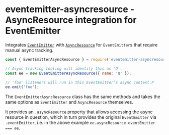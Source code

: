 # eventemitter-asyncresource - AsyncResource integration for EventEmitter

Integrates [`EventEmitter`][] with [`AsyncResource`][] for `EventEmitter`s that
require manual async tracking.

```js
const { EventEmitterAsyncResource } = require('eventemitter-asyncresource');

// Async tracking tooling will identify this as 'Q'.
const ee = new EventEmitterAsyncResource({ name: 'Q' });

// 'foo' listeners will run in this EventEmitter’s async context.P
ee.emit('foo');
```

The `EventEmitterAsyncResource` class has the same methods and takes the same
options as `EventEmitter` and `AsyncResource` themselves.

It provides an `.asyncResource` property that allows accessing the async
resource in question, which in turn provides the original `EventEmitter` via
`.eventEmitter`, i.e. in the above example
`ee.asyncResource.eventEmitter === ee`.

[`EventEmitter`]: https://nodejs.org/api/events.html#events_class_eventemitter

[`AsyncResource`]: https://nodejs.org/api/async_hooks.html#async_hooks_class_asyncresource
